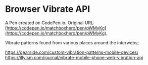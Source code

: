 # Browser Vibrate API

A Pen created on CodePen.io. Original URL: [https://codepen.io/matchboxhero/pen/pWMyKg](https://codepen.io/matchboxhero/pen/pWMyKg).

Vibrate patterns found from various places around the interwebs;

https://gearside.com/custom-vibration-patterns-mobile-devices/
https://illyism.com/journal/vibrate-mobile-phone-web-vibration-api